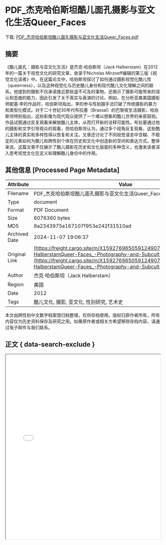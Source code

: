 # PDF_杰克哈伯斯坦酷儿面孔摄影与亚文化生活Queer_Faces

<!-- tcd_download_link -->
下载: <a href="../PDF_杰克哈伯斯坦酷儿面孔摄影与亚文化生活Queer_Faces.pdf" download>PDF_杰克哈伯斯坦酷儿面孔摄影与亚文化生活Queer_Faces.pdf</a>
<!-- tcd_download_link_end -->

## 摘要

<!-- tcd_abstract -->
《酷儿面孔：摄影与亚文化生活》是杰克·哈伯斯坦（Jack Halberstam）在2012年的一篇关于视觉文化的研究文章，收录于Nicholas Mirzoeff编辑的第三版《视觉文化读者》中。在这篇论文中，哈伯斯坦探讨了如何通过摄影视觉化酷儿性（queerness），以及这种视觉化与历史酷儿身份和现代酷儿文化理解之间的联系。他提到的摄影不仅承诺接近那些遥不可及的事物，还揭示了摄影可能带来的误认和歪曲的能力，因此引发了关于真实与表演的讨论。例如，在分析亚裔美国摄影师妮基·李的作品时，哈伯斯坦指出，李的参与性拍摄手法打破了传统摄影的暴力和类型化模式。对于二十世纪30年代布拉塞（Brassaï）的巴黎夜生活摄影，哈伯斯坦特别指出，这些影像为现代观众提供了一个难以想象的酷儿世界的亲密窥视。作品试图通过反复观看来解放酷儿主体，从而打开新的诠释可能性。布拉塞通过他的摄影和文字引导观众的观看，但哈伯斯坦认为，通过多个视角反复观看，这些酷儿主体的真实和多样性得以恢复和关注。文章还讨论了不同视觉语言中含糊、不稳定的元素如何为酷儿和跨性别个体在历史和文化中创造新的空间和表达方式。整体来说，这篇文章不仅展示了酷儿摄影在历史和文化层面的多种含义，也激发读者深入思考视觉文化在定义和理解酷儿身份中的作用。

<!-- tcd_abstract_end -->

## 其他信息 [Processed Page Metadata]

| Attribute       | Value                                  |
|-----------------|----------------------------------------|
| Filename        | PDF_杰克哈伯斯坦酷儿面孔摄影与亚文化生活Queer_Faces.pdf                             |
| Type            | document                                 |
| Format          | PDF Document                               |
| Size            | 6076360 bytes                           |
| MD5             | 8a2343975a167107f953e242f31510ad                                  |
| Archived Date   | 2024-11-07 19:06:37                             |
| Original Link   | [https://freight.cargo.site/m/X1592769650591249073768892874415/Jack-HalberstamQueer-Faces_-Photography-and-Subcultural-Lives.pdf](https://freight.cargo.site/m/X1592769650591249073768892874415/Jack-HalberstamQueer-Faces_-Photography-and-Subcultural-Lives.pdf)                         |
| Author          | 杰克·哈伯斯坦（Jack Halberstam）                               |
| Region          | 美国                               |
| Date            | 2012                                 |
| Tags            | 酷儿文化, 摄影, 亚文化, 性别研究, 艺术史                                 |

本文由跨性别中文数字档案馆归档整理，仅供存档使用。版权归原作者所有，所有内容仅为历史资料保存及研究之用。如果原作者或相关方希望移除存档内容，请通过电子邮件与我们联系。

## 正文 { data-search-exclude }

<!-- tcd_main_text -->
<iframe src="../PDF_杰克哈伯斯坦酷儿面孔摄影与亚文化生活Queer_Faces.pdf" width="100%" height="600px">
    <p>无法显示PDF，请下载查看。</p>
</iframe>
<!-- tcd_main_text_end -->

